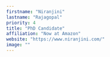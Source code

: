 ```yaml
---
firstname: "Niranjini"
lastname: "Rajagopal"
priority: 4
title: "PhD Candidate"
affiliation: "Now at Amazon"
website: "https://www.niranjini.com/"
image: ""
---
```


